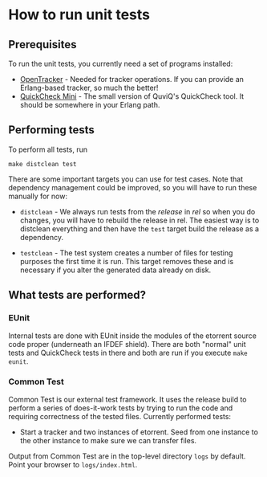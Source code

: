 # How to run unit tests

## Prerequisites

To run the unit tests, you currently need a set of programs installed:

* [OpenTracker](http://erdgeist.org/arts/software/opentracker/) -
  Needed for tracker operations. If you can provide an Erlang-based
  tracker, so much the better!
* [QuickCheck Mini](http://www.quviq.com/news100621.html) - The small
  version of QuviQ's QuickCheck tool. It should be somewhere in your
  Erlang path.

## Performing tests

To perform all tests, run

    make distclean test

There are some important targets you can use for test cases. Note that
dependency management could be improved, so you will have to run these
manually for now:

* `distclean` - We always run tests from the *release* in *rel* so
  when you do changes, you will have to rebuild the release in
  rel. The easiest way is to distclean everything and then have the
  `test` target build the release as a dependency.

* `testclean` - The test system creates a number of files for testing
  purposes the first time it is run. This target removes these and is
  necessary if you alter the generated data already on disk.

## What tests are performed?

### EUnit

Internal tests are done with EUnit inside the modules of the etorrent
source code proper (underneath an IFDEF shield). There are both
"normal" unit tests and QuickCheck tests in there and both are run if
you execute `make eunit`.

### Common Test

Common Test is our external test framework. It uses the release build
to perform a series of does-it-work tests by trying to run the code
and requiring correctness of the tested files. Currently performed
tests:

* Start a tracker and two instances of etorrent. Seed from one
  instance to the other instance to make sure we can transfer files.

Output from Common Test are in the top-level directory `logs` by
default. Point your browser to `logs/index.html`.


